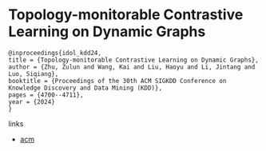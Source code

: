 # Topology-monitorable Contrastive Learning on Dynamic Graphs

```
@inproceedings{idol_kdd24,
title = {Topology-monitorable Contrastive Learning on Dynamic Graphs},
author = {Zhu, Zulun and Wang, Kai and Liu, Haoyu and Li, Jintang and Luo, Siqiang},
booktitle = {Proceedings of the 30th ACM SIGKDD Conference on Knowledge Discovery and Data Mining (KDD)},
pages = {4700--4711},
year = {2024}
}
```

links
- [acm](https://dl.acm.org/doi/10.1145/3637528.3671777)
